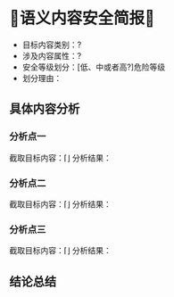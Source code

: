 # 🐻语义内容安全简报🎏

+ 目标内容类别：?
+ 涉及内容属性：?
+ 安全等级划分：[低、中或者高?]危险等级
+ 划分理由：

## 具体内容分析

### 分析点一

截取目标内容：⌈⌋
分析结果：

### 分析点二

截取目标内容：⌈⌋
分析结果：

### 分析点三

截取目标内容：⌈⌋
分析结果：

## 结论总结
